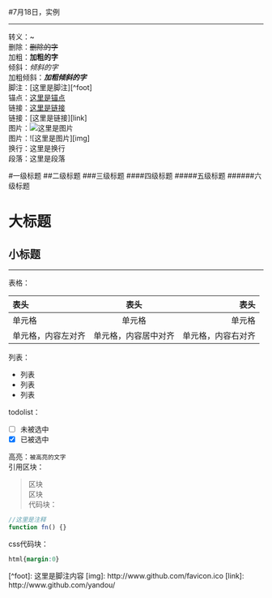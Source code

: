 #7月18日，实例

---

转义：\~  
删除：~~删除的字~~  
加粗：**加粗的字**  
倾斜：*倾斜的字*  
加粗倾斜：***加粗倾斜的字***  
脚注：[这里是脚注][^foot]  
锚点：[这里是锚点](#anchor)  
链接：[这里是链接](http://www.github.com/yandou)  
链接：[这里是链接][link]  
图片：![这里是图片](http://www.github.com/favicon.ico)  
图片：![这里是图片][img]  
换行：这里是换行  
段落：这里是段落

#一级标题
##二级标题
###三级标题
####四级标题
#####五级标题
######六级标题

大标题
= 
小标题
-

---

表格：  

|表头|表头|表头|
|:---|:---:|---:|
|单元格|单元格|单元格|
|单元格，内容左对齐|单元格，内容居中对齐|单元格，内容右对齐|


列表：  
+ 列表
+ 列表
+ 列表

todolist：   
- [ ] 未被选中
- [x] 已被选中

高亮：`被高亮的文字`  
引用区块：  
> 区块  
> 区块  
代码块：  
```javascript
//这里是注释
function fn() {}
```

css代码块：  
```css
html{margin:0}
```

<div id="anchor"></div>
[^foot]: 这里是脚注内容
[img]: http://www.github.com/favicon.ico  
[link]: http://www.github.com/yandou/  

